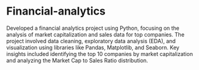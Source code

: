 # Financial-analytics
Developed a financial analytics project using Python, focusing on the analysis of market capitalization and sales data for top companies. The project involved data cleaning, exploratory data analysis (EDA), and visualization using libraries like Pandas, Matplotlib, and Seaborn. Key insights included identifying the top 10 companies by market capitalization and analyzing the Market Cap to Sales Ratio distribution.
